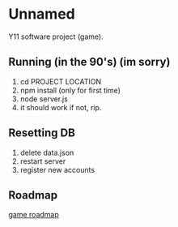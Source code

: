 # Unnamed
Y11 software project (game).
## Running (in the 90's) (im sorry)
1) cd PROJECT LOCATION
2) npm install (only for first time)
3) node server.js
4) it should work if not, rip.
## Resetting DB
1) delete data.json
2) restart server
3) register new accounts
## Roadmap
[game roadmap](https://github.com/MHSCodeGithub/portable-octopus/blob/master/Game%20Roadmap.png "Roadmap")
